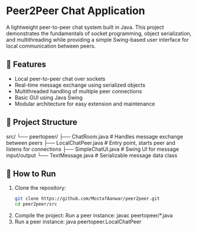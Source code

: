 # Peer2Peer Chat Application

A lightweight peer-to-peer chat system built in Java. This project demonstrates the fundamentals of socket programming, object serialization, and multithreading while providing a simple Swing-based user interface for local communication between peers.

## 📌 Features

- Local peer-to-peer chat over sockets
- Real-time message exchange using serialized objects
- Multithreaded handling of multiple peer connections
- Basic GUI using Java Swing
- Modular architecture for easy extension and maintenance

## 📁 Project Structure

src/ └── peertopeer/ 
├── ChatRoom.java # Handles message exchange between peers 
├── LocalChatPeer.java # Entry point, starts peer and listens for connections 
├── SimpleChatUI.java # Swing UI for message input/output 
  └── TextMessage.java # Serializable message data class

## 🚀 How to Run

1. Clone the repository:
   ```bash
   git clone https://github.com/MostafAanwar/peer2peer.git
   cd peer2peer/src
2. Compile the project:
Run a peer instance:
  javac peertopeer/*.java
3. Run a peer instance:
  java peertopeer.LocalChatPeer
